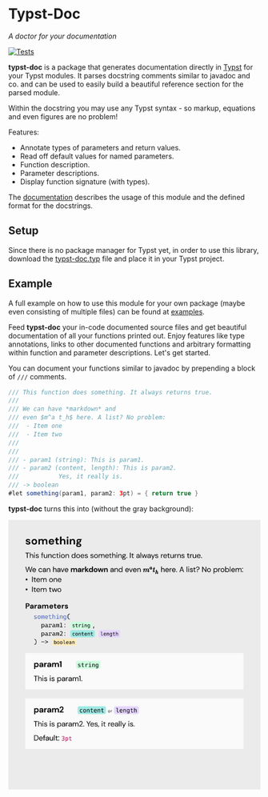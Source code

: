 
# Typst-Doc
*A doctor for your documentation*

[![Tests](https://github.com/Mc-Zen/typst-doc/actions/workflows/run_tests.yml/badge.svg)](https://github.com/Mc-Zen/typst-doc/actions/workflows/run_tests.yml)

**typst-doc** is a package that generates documentation directly in [Typst](https://typst.app/) for your Typst modules. It parses docstring comments similar to javadoc and co. and can be used to easily build a beautiful reference section for the parsed module.  

Within the docstring you may use any Typst syntax - so markup, equations and even figures are no problem!

Features:
- Annotate types of parameters and return values.
- Read off default values for named parameters.
- Function description.
- Parameter descriptions.
- Display function signature (with types).


The [documentation](./docs/typst-doc.pdf) describes the usage of this module and the defined format for the docstrings. 

## Setup

Since there is no package manager for Typst yet, in order to use this library, download the [typst-doc.typ](./typst-doc.typ) file and place it in your Typst project. 

## Example

A full example on how to use this module for your own package (maybe even consisting of multiple files) can be found at [examples](../examples/).

Feed **typst-doc** your in-code documented source files and get beautiful documentation of all your functions printed out. Enjoy features like type annotations, links to other documented functions and arbitrary formatting within function and parameter descriptions. Let's get started.

You can document your functions similar to javadoc by prepending a block of `///` comments. 


 ```java
/// This function does something. It always returns true.
///
/// We can have *markdown* and 
/// even $m^a t_h$ here. A list? No problem:
///  - Item one 
///  - Item two 
///
///
/// - param1 (string): This is param1.
/// - param2 (content, length): This is param2.
///           Yes, it really is. 
/// -> boolean
#let something(param1, param2: 3pt) = { return true }
```

**typst-doc** turns this into (without the gray background):

![](docs/images/example.svg)

